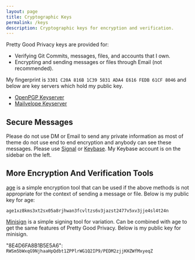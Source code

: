```yaml
---
layout: page
title: Cryptographic Keys
permalink: /keys
description: Cryptographic keys for encryption and verification.
---
```


Pretty Good Privacy keys are provided for:

* Verifying Git Commits, messages, files, and accounts that I own.
* Encrypting and sending messages or files through Email (not recommended).

My fingerprint is `3301 C20A 816B 1C39 5831 ADA4 E616 FEDB 61CF 8046`
and below are key servers which hold my public key.

* [OpenPGP Keyserver](https://keys.openpgp.org)
* [Mailvelope Keyserver](https://keys.mailvelope.com)

## Secure Messages

Please do not use DM or Email to send any private information as most of theme
do not use end to end encryption and anybody can see these messages. Please use
[Signal](https://signal.org) or [Keybase](https://keybase.io). My Keybase
account is on the sidebar on the left.

## More Encryption And Verification Tools

[age](https://age-encryption.org) is a simple encryption tool that can be used
if the above methods is not appropriate for the context of sending a message
or file. Below is my public key for age:

`age1xz8kms3xt2sx05a8rjhwan3fcvltzs6v3jazst2477v5xv3jje4sl4t24n`

[Minisign](https://jedisct1.github.io/minisign) is a simple signing tool for
variation. Can be combined with age to get the same features of Pretty Good
Privacy. Below is my public key for minisign.

"8E4D6FA8B1B5E5A6": `RWSm5bWxqG9NjhaaHpQdbt1ZPPlrWG1Q2IP9/PEDM2zjjKHZWfMxyeqZ`
